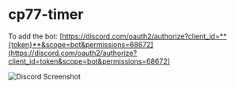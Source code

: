 # cp77-timer

To add the bot: [https://discord.com/oauth2/authorize?client_id=**{token}**&scope=bot&permissions=68672](https://discord.com/oauth2/authorize?client_id=token&scope=bot&permissions=68672)

![Discord Screenshot](https://cdn.discordapp.com/attachments/588360762284834818/770294843061567518/image-1.png)
